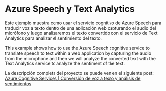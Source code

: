 # Azure Speech y Text Analytics
Este ejemplo muestra como usar el servicio cognitivo de Azure Speech para traducir voz a texto dentro de una aplicación web capturando el audio del micrófono y luego analizaremos el texto convertido con el servicio de Text Analytics para analizar el sentimiento del texto.

This example shows how to use the Azure Speech cognitive service to translate speech to text within a web application by capturing the audio from the microphone and then we will analyze the converted text with the Text Analytics service to analyze the sentiment of the text.

La descripción completa del proyecto se puede ven en el siguiente post:
[Azure Cognitive Services | Conversión de voz a texto y análisis de sentimientos](https://acelera.tech/2021/11/03/azure-cognitive-services-conversion-de-voz-a-texto-y-analisis-de-sentimientos/)

